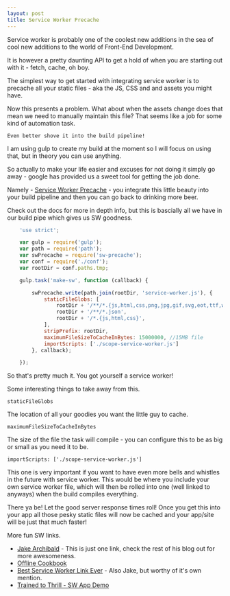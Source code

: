```yaml
---
layout: post
title: Service Worker Precache
---
```


Service worker is probably one of the coolest new additions in the sea of cool new additions to the world of Front-End Development.

It is however a pretty daunting API to get a hold of when you are starting out with it - fetch, cache, oh boy.

The simplest way to get started with integrating service worker is to precache all your static files - aka the JS, CSS and and assets you might have. 

Now this presents a problem. What about when the assets change does that mean we need to manually maintain this file? That seems like a job for some kind of automation task. 

	Even better shove it into the build pipeline!
	
I am using gulp to create my build at the moment so I will focus on using that, but in theory you can use anything. 

So actually to make your life easier and excuses for not doing it simply go away - google has provided us a sweet tool for getting the job done.

Namely - [Service Worker Precache](https://github.com/GoogleChrome/sw-precache) - you integrate this little beauty into your build pipeline and then you can go back to drinking more beer.

Check out the docs for more in depth info, but this is bascially all we have in our build pipe which gives us SW goodness. 

```javascript
	'use strict';

	var gulp = require('gulp');
	var path = require('path');
	var swPrecache = require('sw-precache');
	var conf = require('./conf');
	var rootDir = conf.paths.tmp;

	gulp.task('make-sw', function (callback) {

		swPrecache.write(path.join(rootDir, 'service-worker.js'), {
			staticFileGlobs: [
				rootDir + '/**/*.{js,html,css,png,jpg,gif,svg,eot,ttf,woff}',
				rootDir + '/**/*.json',
				rootDir + '/*.{js,html,css}',
			],
			stripPrefix: rootDir,
			maximumFileSizeToCacheInBytes: 15000000, //15MB file
			importScripts: ['./scope-service-worker.js']
		}, callback);

	});
```

So that's pretty much it. You got yourself a service worker! 

Some interesting things to take away from this. 

`staticFileGlobs`

The location of all your goodies you want the little guy to cache. 

`maximumFileSizeToCacheInBytes`

The size of the file the task will compile - you can configure this to be as big or small as you need it to be.

`importScripts: ['./scope-service-worker.js']`

This one is very important if you want to have even more bells and whistles in the future with service worker. This would be where you include your own service worker file, which will then
be rolled into one (well linked to anyways) when the build compiles everything. 

There ya be! Let the good server response times roll! Once you get this into your app all those pesky static files will now be cached and your app/site will be just that much faster! 

More fun SW links.

* [Jake Archibald](https://jakearchibald.com/2014/using-serviceworker-today/) - This is just one link, check the rest of his blog out for more awesomeness. 
* [Offline Cookbook](https://serviceworke.rs/)
* [Best Service Worker Link Ever](https://jakearchibald.com/2014/offline-cookbook/) - Also Jake, but worthy of it's own mention.
* [Trained to Thrill - SW App Demo](https://github.com/jakearchibald/trained-to-thrill)
